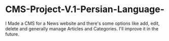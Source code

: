 # CMS-Project-V.1-Persian-Language-
I Made a CMS for a News website and there's some options like add, edit, delete and generally manage Articles and Categories. I'll improve it in the future.

